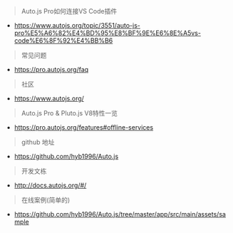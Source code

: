 
> Auto.js Pro如何连接VS Code插件
- https://www.autojs.org/topic/3551/auto-js-pro%E5%A6%82%E4%BD%95%E8%BF%9E%E6%8E%A5vs-code%E6%8F%92%E4%BB%B6

> 常见问题
- https://pro.autojs.org/faq

> 社区
- https://www.autojs.org/

> Auto.js Pro & Pluto.js V8特性一览
- https://pro.autojs.org/features#offline-services

> github 地址
- https://github.com/hyb1996/Auto.js

> 开发文栋
- http://docs.autojs.org/#/

> 在线案例(简单的)
- https://github.com/hyb1996/Auto.js/tree/master/app/src/main/assets/sample


